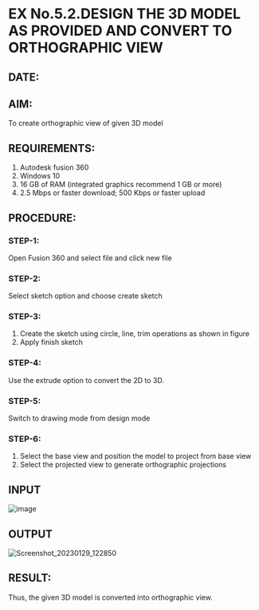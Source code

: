 # EX No.5.2.DESIGN THE 3D MODEL AS PROVIDED AND CONVERT TO ORTHOGRAPHIC VIEW
## DATE:

## AIM: 
To create orthographic view of given 3D model

## REQUIREMENTS: 
1. Autodesk fusion 360
2. Windows 10
3. 16 GB of RAM (integrated graphics recommend 1 GB or more)
4. 2.5 Mbps or faster download; 500 Kbps or faster upload 

## PROCEDURE:

### STEP-1:
Open Fusion 360 and select file and click new file

### STEP-2:
Select sketch option and choose create sketch

### STEP-3: 
1. Create the sketch using circle, line, trim operations as shown in figure
2. Apply finish sketch 

### STEP-4:
 Use the extrude option to convert the 2D to 3D.

### STEP-5:
Switch to drawing mode from design mode 
          
### STEP-6:
1. Select the base view and position the model to project from base view 
2. Select the projected view to generate orthographic projections

## INPUT
![image](https://user-images.githubusercontent.com/113594316/199412055-fa1f658d-65f4-42c2-9c3c-78c93512e905.png)

## OUTPUT



![Screenshot_20230129_122850](https://user-images.githubusercontent.com/123856724/215314824-36fca5c3-d5dd-442a-b7f2-b780c7a5c1a4.png)





## RESULT:
Thus, the given 3D model is converted into orthographic view.
